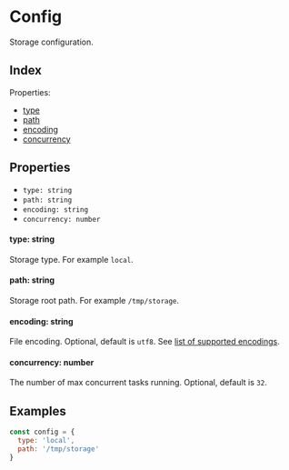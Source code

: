 
# Config


Storage configuration.

## Index



Properties:

- [type](#type-string)
- [path](#path-string)
- [encoding](#encoding-string)
- [concurrency](#concurrency-number)



## Properties

- `type: string`
- `path: string`
- `encoding: string`
- `concurrency: number`


#### type: string

Storage type. For example `local`.






#### path: string

Storage root path. For example `/tmp/storage`.






#### encoding: string

File encoding. Optional, default is `utf8`. See [list of supported encodings](https://github.com/ashtuchkin/iconv-lite/wiki/Supported-Encodings).






#### concurrency: number

The number of max concurrent tasks running. Optional, default is `32`.





## Examples

```js
const config = {
  type: 'local',
  path: '/tmp/storage'
}
```